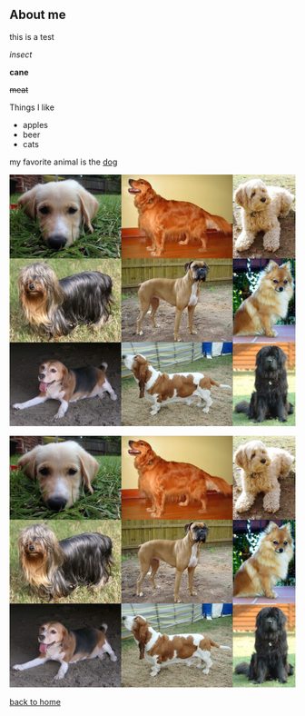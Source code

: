 ## About me

this is a test

_insect_

**cane**

~~meat~~

Things I like

  * apples
  * beer
  * cats
  
my favorite animal is the [dog](https://en.wikipedia.org/wiki/Dog)

![Picture of dogs](dogs.jpg)


<img src="dogs.jpg" />

[back to home](index.html)
